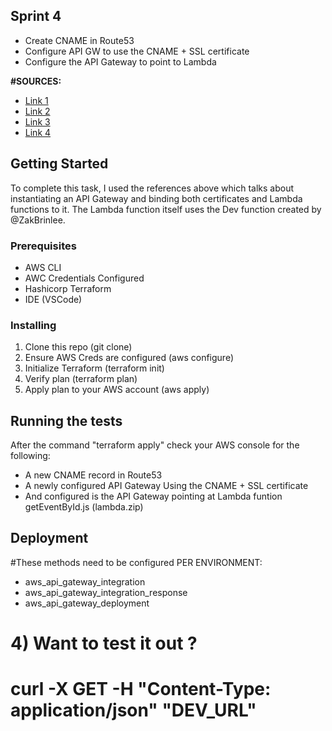 ## Sprint 4

- Create CNAME in Route53
- Configure API GW to use the CNAME + SSL certificate
- Configure the API Gateway to point to Lambda

**#SOURCES:**	
-   [Link 1](https://andydote.co.uk/2017/03/17/terraform-aws-lambda-api-gateway/)
-   [Link 2](https://dev.to/frosnerd/deploying-an-http-api-on-aws-using-lambda-and-api-gateway-g61)
-   [Link 3](https://jarombek.com/blog/sep-7-2018-aws-lambda-api-gateway)
-   [Link 4](https://medium.com/onfido-tech/aws-api-gateway-with-terraform-7a2bebe8b68f)

## Getting Started

To complete this task, I used the references above which talks about instantiating an API Gateway and binding both certificates and Lambda functions to it. The Lambda function itself uses the Dev function created by @ZakBrinlee. 

### Prerequisites

- AWS CLI
- AWC Credentials Configured
- Hashicorp Terraform
- IDE (VSCode)

### Installing

1. Clone this repo (git clone)
2. Ensure AWS Creds are configured (aws configure)
3. Initialize Terraform (terraform init)
4. Verify plan (terraform plan)
5. Apply plan to your AWS account (aws apply) 


## Running the tests

After the command "terraform apply" check your AWS console for the following:
  - A new CNAME record in Route53
  - A newly configured API Gateway Using the CNAME + SSL certificate
  - And configured is the API Gateway pointing at Lambda funtion getEventById.js (lambda.zip)

## Deployment

#These methods need to be configured PER ENVIRONMENT:
- aws_api_gateway_integration
- aws_api_gateway_integration_response
- aws_api_gateway_deployment


# 4) Want to test it out ? 
#    curl -X GET -H "Content-Type: application/json" "DEV_URL"
